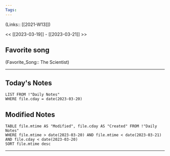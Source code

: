 ```yaml
---
Tags:
---
```

(Links:: [[2021-W13]])

<< [[2023-03-19]] - [[2023-03-21]] >>
## Favorite song
(Favorite_Song:: The Scientist)

___
## Today's Notes
```dataview
LIST FROM !"Daily Notes"
WHERE file.cday = date(2023-03-20)
```
## Modified Notes
```dataview
TABLE file.mtime AS "Modified", file.cday AS "Created" FROM !"Daily Notes" 
WHERE file.mtime > date(2023-03-20) AND file.mtime < date(2023-03-21) AND file.cday < date(2023-03-20)
SORT file.mtime desc
```
___
